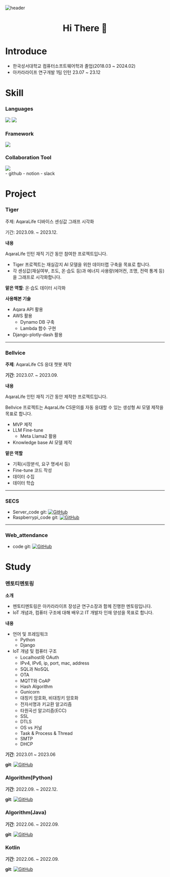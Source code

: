 ![header](https://capsule-render.vercel.app/api?type=waving&color=auto&height=300&section=header&text=ChiJun%20In&fontSize=90&animation=fadeIn&fontAlignY=38&desc=Embedded%20Software%20Developer&descAlignY=51&descAlign=72)

# <p align='center'> Hi There 👋</p>

# Introduce

- 한국성서대학교 컴퓨터소프트웨어학과 졸업(2018.03 ~ 2024.02)
- 아카라라이프 연구개발 1팀 인턴 23.07 ~ 23.12
  

# Skill

### Languages

<div>
  <img src="https://img.shields.io/badge/C/C99-A8B9CC?style=flat-square&logo=C&logoColor=black">
  <img src="https://img.shields.io/badge/Python-3776AB?style=flat-square&logo=Python&logoColor=white">
</div>

### Framework

<div>
  <img src="https://img.shields.io/badge/Django-092E20?style=flat-square&logo=Django&logoColor=White">
</div>

### Collaboration Tool
<div>
  <img src=https://img.shields.io/badge/GitHub-181717?style=flat-square&logo=GitHub&logoColor=white">
</div>
- github
- notion
- slack

# Project
### **Tiger**

주제: AqaraLife 디바이스 센싱값 그래프 시각화

기간: 2023.09. ~ 2023.12.

**내용**

AqaraLife 인턴 재직 기간 동안 참여한 프로젝트입니다.

- Tiger 프로젝트는 재실감지 AI 모델을 위한 데이터랩 구축을 목표로 합니다.
- 각 센싱값(재실여부, 조도, 온·습도 등)과 에너지 사용량(에어컨, 조명, 전력 통계 등)을 그래프로 시각화합니다.

**맡은 역할**: 온·습도 데이터 시각화

**사용해본 기술**

- Aqara API 활용
- AWS 활용
    - Dynamo DB 구축
    - Lambda 함수 구현
- Django-plotly-dash 활용

---
### Bellvice

**주제**: AqaraLife CS 응대 챗봇 제작

**기간**: 2023.07. ~ 2023.09.

**내용**

AqaraLife 인턴 재직 기간 동안 제작한 프로젝트입니다.

Bellvice 프로젝트는 AqaraLife CS문의를 자동 응대할 수 있는 생성형 AI 모델 제작을 목표로 합니다.

- MVP 제작
- LLM Fine-tune
    - Meta Llama2 활용
- Knowledge base AI 모델 제작

**맡은 역할**

- 기획(시장분석, 요구 명세서 등)
- Fine-tune 코드 작성
- 데이터 수집
- 데이터 학습
---
### SECS
- Server_code git: [![GitHub](https://img.shields.io/badge/GitHub-black?style=for-the-badge&logo=github)](https://github.com/InChiJun/SECS)
- Raspberrypi_code git: [![GitHub](https://img.shields.io/badge/GitHub-black?style=for-the-badge&logo=github)]([https://github.com/InChiJun/SECS_Raspberrypi_code)


---
### Web_attendance
- code git: [![GitHub](https://img.shields.io/badge/GitHub-black?style=for-the-badge&logo=github)](https://github.com/InChiJun/Web_attendance)

# Study

### 멘토티멘토링

**소개**

- 멘토티멘토링은 아카라라이프 장성균 연구소장과 함께 진행한 멘토링입니다.
- IoT 개념과, 컴퓨터 구조에 대해 배우고 IT 개발자 인재 양성을 목표로 합니다.

**내용**

- 언어 및 프레임워크
    - Python
    - Django
- IoT 개념 및 컴퓨터 구조
    - Localhost와 OAuth
    - IPv4, IPv6, ip, port, mac, address
    - SQL과 NoSQL
    - OTA
    - MQTT와 CoAP
    - Hash Algorithm
    - Gunicorn
    - 대칭키 암호화, 비대칭키 암호화
    - 전자서명과 키교환 알고리즘
    - 타원곡선 알고리즘(ECC)
    - SSL
    - DTLS
    - OS vs 커널
    - Task & Process & Thread
    - SMTP
    - DHCP
        
**기간**: 2023.01 ~ 2023.06

**git**:
[![GitHub](https://img.shields.io/badge/GitHub-black?style=for-the-badge&logo=github)](https://github.com/InChiJun/Mentotee_study)

### Algorithm(Python)

**기간**: 2022.09. ~ 2022.12.

**git**:
[![GitHub](https://img.shields.io/badge/GitHub-black?style=for-the-badge&logo=github)](https://github.com/InChiJun/Python_algorithm_practice)

### Algorithm(Java)

**기간**: 2022.06. ~ 2022.09.

**git**:
[![GitHub](https://img.shields.io/badge/GitHub-black?style=for-the-badge&logo=github)](https://github.com/InChiJun/Java_algorithm_practice)

### Kotlin

**기간**: 2022.06. ~ 2022.09.

**git**:
[![GitHub](https://img.shields.io/badge/GitHub-black?style=for-the-badge&logo=github)](https://github.com/InChiJun/Kotlin_practice)
